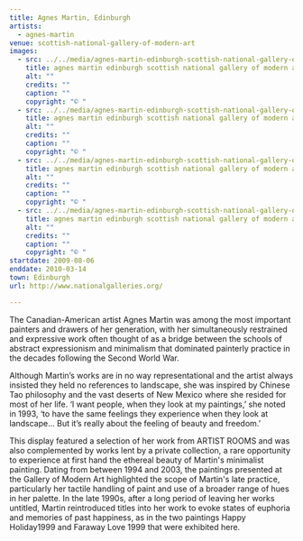 ```yaml
---
title: Agnes Martin, Edinburgh
artists:
  - agnes-martin
venue: scottish-national-gallery-of-modern-art
images:
  - src: ../../media/agnes-martin-edinburgh-scottish-national-gallery-of-modern-art-2009-08-06-0.webp
    title: agnes martin edinburgh scottish national gallery of modern art 2009 08 06 0
    alt: ""
    credits: ""
    caption: ""
    copyright: "© "
  - src: ../../media/agnes-martin-edinburgh-scottish-national-gallery-of-modern-art-2009-08-06-1.webp
    title: agnes martin edinburgh scottish national gallery of modern art 2009 08 06 1
    alt: ""
    credits: ""
    caption: ""
    copyright: "© "
  - src: ../../media/agnes-martin-edinburgh-scottish-national-gallery-of-modern-art-2009-08-06-2.webp
    title: agnes martin edinburgh scottish national gallery of modern art 2009 08 06 2
    alt: ""
    credits: ""
    caption: ""
    copyright: "© "
  - src: ../../media/agnes-martin-edinburgh-scottish-national-gallery-of-modern-art-2009-08-06-3.webp
    title: agnes martin edinburgh scottish national gallery of modern art 2009 08 06 3
    alt: ""
    credits: ""
    caption: ""
    copyright: "© "
startdate: 2009-08-06
enddate: 2010-03-14
town: Edinburgh
url: http://www.nationalgalleries.org/

---
```


The Canadian-American artist Agnes Martin was among the most important painters and drawers of her generation, with her simultaneously restrained and expressive work often thought of as a bridge between the schools of abstract expressionism and minimalism that dominated painterly practice in the decades following the Second World War.

Although Martin’s works are in no way representational and the artist always insisted they held no references to landscape, she was inspired by Chinese Tao philosophy and the vast deserts of New Mexico where she resided for most of her life. ‘I want people, when they look at my paintings,’ she noted in 1993, ‘to have the same feelings they experience when they look at landscape… But it’s really about the feeling of beauty and freedom.’

This display featured a selection of her work from ARTIST ROOMS and was also complemented by works lent by a private collection, a rare opportunity to experience at first hand the ethereal beauty of Martin's minimalist painting. Dating from between 1994 and 2003, the paintings presented at the Gallery of Modern Art highlighted the scope of Martin's late practice, particularly her tactile handling of paint and use of a broader range of hues in her palette. In the late 1990s, after a long period of leaving her works untitled, Martin reintroduced titles into her work to evoke states of euphoria and memories of past happiness, as in the two paintings Happy Holiday1999 and Faraway Love 1999 that were exhibited here.
